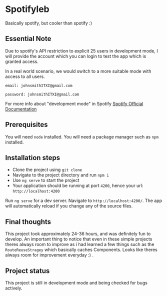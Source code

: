 # Spotifyleb

Basically spotify, but cooler than spotify :)

## Essential Note

Due to spotify's API restriction to explicit 25 users in development mode,
I will provide the account which you can login to test the app which is granted access.

In a real world scenario, we would switch to a more suitable mode with access to all users.

`email: johnsmithITXI@gmail.com `

`password: johnsmithITXI@gmail.com `

For more info about "development mode" in Spotify [Spotify Official Documentation](https://developer.spotify.com/community/news/2021/05/27/improving-the-developer-and-user-experience-for-third-party-apps/)

## Prerequisites

You will need `node` installed.
You will need a package manager such as `npm` installed.

## Installation steps

- Clone the project using `git clone`
- Navigate to the project directory and run `npm i`
- Use `ng serve` to start the project
- Your application should be running at port `4200`, hence your url: `http://localhost:4200`

Run `ng serve` for a dev server. Navigate to `http://localhost:4200/`. The app will automatically reload if you change any of the source files.

## Final thoughts

This project took approximately 24-36 hours, and was definitely fun to develop. An important thing to notice that even in these simple projects theres always room to improve as i had learned a few things such as the `RouteReuseStragey` which basically caches Components. Looks like theres always room for improvement everyday :) .

## Project status

This project is still in development mode and being checked for bugs actively.
